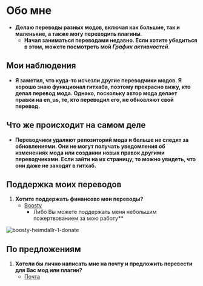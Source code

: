 # Обо мне
- **Делаю переводы разных модов, включая как большие, так и маленькие, а также могу переводить плагины**.
   - **Начал заниматься переводами недавно. Если хотите убедиться в этом, можете посмотреть мой _График активностей_**.

## Мои наблюдения
- **Я заметил, что куда-то исчезли другие переводчики модов. Я хорошо знаю функционал гитхаба, поэтому прекрасно вижу, кто делал перевод мода. Однако, поскольку автор мода делает правки на en_us, те, кто переводил его, не обновляют свой перевод.**

## Что же происходит на самом деле

- **Переводчики удаляют репозиторий мода и больше не следят за обновлениями. Они не могут получать уведомления об изменениях мода или создании новых правок другими переводчиками. Если зайти на их страницу, то можно увидеть, что они даже не заходят в гитхаб.**

## Поддержка моих переводов
1. **Хотите поддержать финансово мои переводы?**
   - [Boosty](https://boosty.to/heimdallr-1)
     - Либо Вы можете поддержать меня небольшим пожертвованием за мою работу**

![boosty-heimdallr-1-donate](https://user-images.githubusercontent.com/41973639/234862226-0d6c7abf-4b20-4112-982c-c31e6e2da39a.png)

## По предложениям
1. **Хотели бы лично написать мне на почту и предложить перевести для Вас мод или плагин?**
   - [Почта](alekseipfeyfer98@gmail.com)
